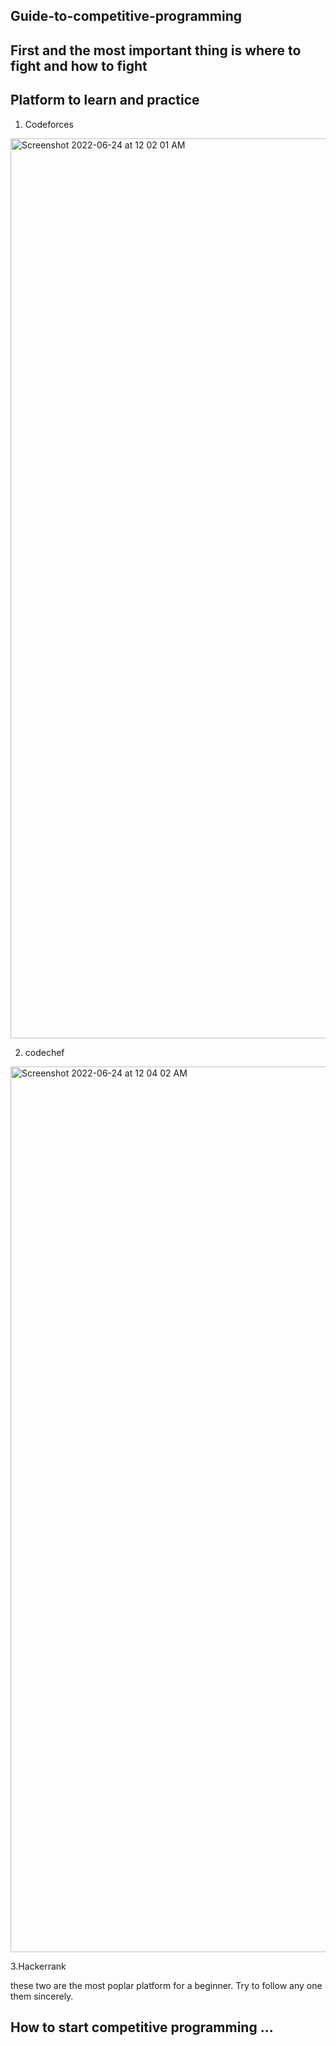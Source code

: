 ## Guide-to-competitive-programming

## First and the most important thing is where to fight and how to fight

## Platform to learn and practice 

1. Codeforces
<img width="1440" alt="Screenshot 2022-06-24 at 12 02 01 AM" src="https://user-images.githubusercontent.com/93437077/175370198-bd3643cf-833e-46f6-b911-698d6cc1de78.png">

2. codechef 
<img width="1417" alt="Screenshot 2022-06-24 at 12 04 02 AM" src="https://user-images.githubusercontent.com/93437077/175371042-0422dd48-3da3-437c-83a3-39ee4366043f.png">

3.Hackerrank

these two are the most poplar platform for a beginner. Try to follow any one them sincerely.

## How to start competitive programming ...
